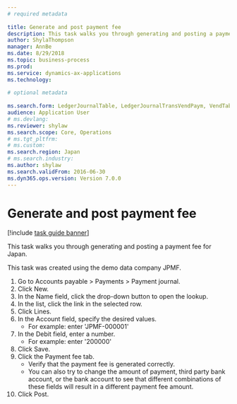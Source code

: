 ```yaml
--- 
# required metadata 
 
title: Generate and post payment fee
description: This task walks you through generating and posting a payment fee for Japan. 
author: ShylaThompson
manager: AnnBe 
ms.date: 8/29/2018
ms.topic: business-process 
ms.prod:  
ms.service: dynamics-ax-applications 
ms.technology:  
 
# optional metadata 
 
ms.search.form: LedgerJournalTable, LedgerJournalTransVendPaym, VendTableLookup   
audience: Application User 
# ms.devlang:  
ms.reviewer: shylaw
ms.search.scope: Core, Operations 
# ms.tgt_pltfrm:  
# ms.custom:  
ms.search.region: Japan
# ms.search.industry: 
ms.author: shylaw
ms.search.validFrom: 2016-06-30 
ms.dyn365.ops.version: Version 7.0.0 
---
```

# Generate and post payment fee

[!include [task guide banner](../../includes/task-guide-banner.md)]

This task walks you through generating and posting a payment fee for Japan.



This task was created using the demo data company JPMF.

1. Go to Accounts payable > Payments > Payment journal.
2. Click New.
3. In the Name field, click the drop-down button to open the lookup.
4. In the list, click the link in the selected row.
5. Click Lines.
6. In the Account field, specify the desired values.
    * For example: enter 'JPMF-000001'  
7. In the Debit field, enter a number.
    * For example: enter '200000'  
8. Click Save.
9. Click the Payment fee tab.
    * Verify that the payment fee is generated correctly.  
    * You can also try to change the amount of payment, third party bank account, or the bank account to see that different combinations of these fields will result in a different payment fee amount.  
10. Click Post.

